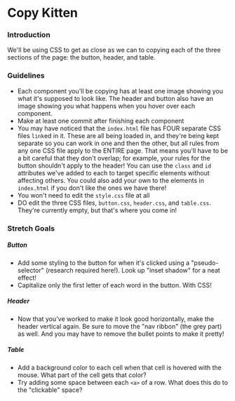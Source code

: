 # Copy Kitten

### Introduction

We'll be using CSS to get as close as we can to copying each of the three sections of the page: the button, header, and table.

### Guidelines

* Each component you'll be copying has at least one image showing you what it's supposed to look like. The header and button also have an image showing you what happens when you hover over each component.
* Make at least one commit after finishing each component
* You may have noticed that the `index.html` file has FOUR separate CSS files `link`ed in it. These are all being loaded in, and they're being kept separate so you can work in one and then the other, but all rules from any one CSS file apply to the ENTIRE page. That means you'll have to be a bit careful that they don't overlap; for example, your rules for the button shouldn't apply to the header! You can use the `class` and `id` attributes we've added to each to target specific elements without affecting others. You could also add your own to the elements in `index.html` if you don't like the ones we have there!
* You won't need to edit the `style.css` file at all
* DO edit the three CSS files, `button.css`, `header.css`, and `table.css`. They're currently empty, but that's where you come in!

### Stretch Goals

##### Button

* Add some styling to the button for when it's clicked using a "pseudo-selector" (research required here!). Look up "inset shadow" for a neat effect!
* Capitalize only the first letter of each word in the button. With CSS!

##### Header

* Now that you've worked to make it look good horizontally, make the header vertical again. Be sure to move the "nav ribbon" (the grey part) as well. And you may have to remove the bullet points to make it pretty!

##### Table

* Add a background color to each cell when that cell is hovered with the mouse. What part of the cell gets that color?
* Try adding some space between each `<a>` of a row. What does this do to the "clickable" space?
